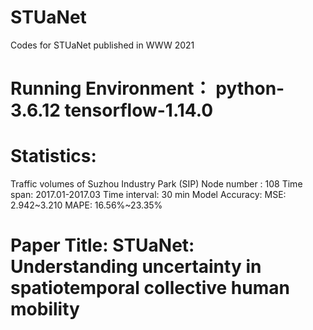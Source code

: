 # STUaNet
Codes for STUaNet published in WWW 2021

# Running Environment： python-3.6.12 tensorflow-1.14.0  
# Statistics:
Traffic volumes of Suzhou Industry Park (SIP)
Node number : 108
Time span: 2017.01-2017.03
Time interval: 30 min
Model Accuracy: 
MSE: 2.942~3.210
MAPE: 16.56%~23.35%

# Paper Title: STUaNet: Understanding uncertainty in spatiotemporal collective human mobility
